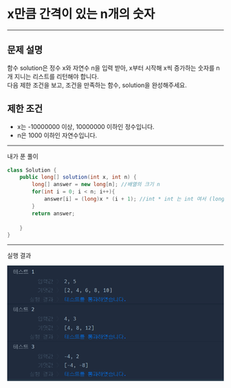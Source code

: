 # x만큼 간격이 있는 n개의 숫자
***

## 문제 설명
함수 solution은 정수 x와 자연수 n을 입력 받아, x부터 시작해 x씩 증가하는 숫자를 n개 지니는 리스트를 리턴해야 합니다.  
다음 제한 조건을 보고, 조건을 만족하는 함수, solution을 완성해주세요.

## 제한 조건
* x는 -10000000 이상, 10000000 이하인 정수입니다. 
* n은 1000 이하인 자연수입니다.

***
내가 푼 풀이
```java
class Solution {
    public long[] solution(int x, int n) {
        long[] answer = new long[n]; //배열의 크기 n
        for(int i = 0; i < n; i++){
            answer[i] = (long)x * (i + 1); //int * int 는 int 여서 (long) 으로 형변환 해줘야 함.
        }
        return answer;

    }
}
```

***
실행 결과

![img.png](img.png)